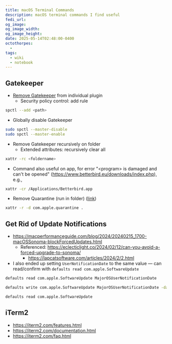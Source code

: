 ```yaml
---
title: macOS Terminal Commands
description: macOS terminal commands I find useful
fedi_url: 
og_image: 
og_image_width: 
og_image_height: 
date: 2025-05-14T02:48:00-0400
octothorpes:
  - 
tags:
  - wiki
  - notebook
---
```


<link rel="stylesheet" type="text/css" href="/styles/code/prism-perf-custom.css" />
<link rel="stylesheet" type="text/css" href="/styles/code/code-tweaks.css" />

## Gatekeeper
- [Remove Gatekeeper](https://www.igorski.nl/on-plugins-and-macos) from individual plugin
    - Security policy control: add rule
```sh
spctl --add <path>
```
- Globally disable Gatekeeper
```sh
sudo spctl --master-disable
sudo spctl --master-enable
```
- Remove Gatekeeper recursively on folder
    - Extended attributes: recursively clear all
```sh
xattr -rc <foldername>
```
- Command also useful on app, for error "\<program\> is damaged and can't be opened" (<https://www.betterbird.eu/downloads/index.php>), e.g., 
```sh
xattr -cr /Applications/Betterbird.app
```
- Remove Quarantine (run in folder) ([link](https://github.com/acids-ircam/nn_tilde#puredata))
```sh
xattr -r -d com.apple.quarantine .
```

## Get Rid of Update Notifications
- https://macperformanceguide.com/blog/2024/20240215_1700-macOSSonoma-blockForcedUpdates.html
	- Referenced: https://eclecticlight.co/2024/02/12/can-you-avoid-a-forced-upgrade-to-sonoma/
		- https://lapcatsoftware.com/articles/2024/2/2.html
- I also ended up setting `UserNotificationDate` to the same value — can read/confirm with `defaults read com.apple.SoftwareUpdate` 
```sh
defaults read com.apple.SoftwareUpdate MajorOSUserNotificationDate

defaults write com.apple.SoftwareUpdate MajorOSUserNotificationDate -date "2026-02-15 22:00:00 +0000"

defaults read com.apple.SoftwareUpdate
```

## iTerm2
- <https://iterm2.com/features.html>
- <https://iterm2.com/documentation.html>
- <https://iterm2.com/faq.html>